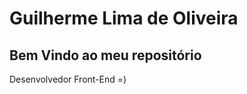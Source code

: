 <div class="desenvolvedor">
  <h1>Guilherme Lima de Oliveira</h1>
  <h2>Bem Vindo ao meu repositório</h2>
  <p>Desenvolvedor Front-End =)</p>
</div>
   
  
<!---
guiolima1993/guiolima1993 is a ✨ special ✨ repository because its `README.md` (this file) appears on your GitHub profile.
You can click the Preview link to take a look at your changes.
--->
